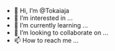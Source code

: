 - 👋 Hi, I’m @Tokaiaja
- 👀 I’m interested in ...
- 🌱 I’m currently learning ...
- 💞️ I’m looking to collaborate on ...
- 📫 How to reach me ...

<!---
Tokaiaja/Tokaiaja is a ✨ special ✨ repository because its `README.md` (this file) appears on your GitHub profile.
You can click the Preview link to take a look at your changes.
--->
